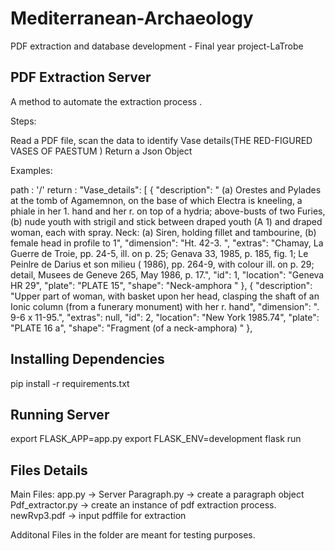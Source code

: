# Mediterranean-Archaeology
PDF extraction and database development - Final year project-LaTrobe

## PDF Extraction Server

A method to automate the extraction process . 

Steps:

Read a PDF file, scan the data to identify Vase details(THE RED-FIGURED VASES OF PAESTUM )
Return a Json Object 


Examples: 
  
  path : '/'
  return : 
  "Vase_details": [
    {
      "description": " (a) Orestes and Pylades at the tomb of Agamemnon, on the base of which Electra is kneeling, a phiale in her 1. hand and her r. on top of a hydria; above-busts of two Furies, (b) nude youth with strigil and stick between draped youth (A 1) and draped woman, each with spray. Neck: (a) Siren, holding fillet and tambourine, (b) female head in profile to 1",
      "dimension": "Ht. 42-3. ",
      "extras": "Chamay, La Guerre de Troie, pp. 24-5, ill. on p. 25; Genava 33, 1985, p. 185, fig. 1; Le Peinlre de Darius et son milieu ( 1986), pp. 264-9, with colour ill. on p. 29; detail, Musees de Geneve 265, May 1986, p. 17.",
      "id": 1,
      "location": "Geneva HR 29",
      "plate": "PLATE 15",
      "shape": "Neck-amphora "
    },
    {
      "description": "Upper part of woman, with basket upon her head, clasping the shaft of an Ionic column (from a funerary monument) with her r. hand",
      "dimension": ". 9-6 x 11-95.",
      "extras": null,
      "id": 2,
      "location": "New York 1985.74",
      "plate": "PLATE 16 a",
      "shape": "Fragment (of a neck-amphora) "
    },
    
  ## Installing Dependencies
  
  pip install -r requirements.txt
  
## Running Server
export FLASK_APP=app.py
export FLASK_ENV=development
flask run


## Files Details 

Main Files: 
app.py -> Server 
Paragraph.py -> create a paragraph object 
Pdf_extractor.py -> create an instance of pdf extraction process.
newRvp3.pdf -> input pdffile for extraction

Additonal Files in the folder are meant for testing purposes.





